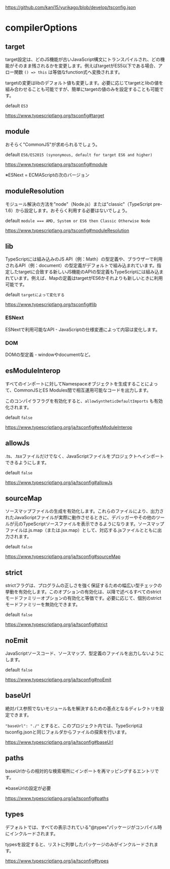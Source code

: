 https://github.com/kani15/yurikago/blob/develop/tsconfig.json

# compilerOptions

## target

target設定は、どのJS機能が古いJavaScript構文にトランスパイルされ、どの機能がそのまま残されるかを変更します。例えばtargetがES5以下である場合、アロー関数 `() => this` は等価なfunction式へ変換されます。

targetの変更はlibのデフォルト値も変更します。必要に応じてtargetとlibの値を組み合わせることも可能ですが、簡単にtargetの値のみを設定することも可能です。

default `ES3`

https://www.typescriptlang.org/tsconfig#target

## module

おそらく"CommonJS"が求められるでしょう。

default `ES6/ES2015 (synonymous, default for target ES6 and higher)`

https://www.typescriptlang.org/tsconfig#module

※ESNext = ECMAScriptの次のバージョン

## moduleResolution

モジュール解決の方法を"node"（Node.js）または"classic"（TypeScript pre-1.6）から設定します。おそらく利用する必要はないでしょう。

default `module === AMD, System or ES6 then Classic Otherwise Node`

https://www.typescriptlang.org/tsconfig#moduleResolution

## lib

TypeScriptには組み込みのJS API（例：Math）の型定義や、ブラウザーで利用されるAPI（例：document）の型定義がデフォルトで組み込まれています。指定したtargetに合致する新しいJS機能のAPIの型定義もTypeScriptには組み込まれています。例えば、Mapの定義はtargetがES6かそれよりも新しいときに利用可能です。

default `targetによって変化する`

https://www.typescriptlang.org/tsconfig#lib

### ESNext

ESNextで利用可能なAPI - JavaScriptの仕様変遷によって内容は変化します。

### DOM

DOMの型定義 - windowやdocumentなど。

## esModuleInterop

すべてのインポートに対してNamespaceオブジェクトを生成することによって、CommonJSとES Modules間で相互運用可能なコードを出力します。

このコンパイラフラグを有効化すると、`allowSyntheticDefaultImports` も有効化されます。

default `false`

https://www.typescriptlang.org/ja/tsconfig#esModuleInterop

## allowJs

.ts、.tsxファイルだけでなく、JavaScriptファイルをプロジェクトへインポートできるようにします。

default `false`

https://www.typescriptlang.org/ja/tsconfig#allowJs

## sourceMap

ソースマップファイルの生成を有効化します。これらのファイルにより、出力されたJavaScriptファイルが実際に動作させるときに、デバッガーやその他のツールが元のTypeScriptソースファイルを表示できるようになります。ソースマップファイルは.js.map（または.jsx.map）として、対応する.jsファイルとともに出力されます。

default `false`

https://www.typescriptlang.org/ja/tsconfig#sourceMap


## strict

strictフラグは、プログラムの正しさを強く保証するための幅広い型チェックの挙動を有効化します。このオプションの有効化は、以降で述べるすべてのstrictモードファミリーオプションの有効化と等価です。必要に応じて、個別のstrictモードファミリーを無効化できます。

default `false`

https://www.typescriptlang.org/ja/tsconfig#strict

## noEmit

JavaScriptソースコード、ソースマップ、型定義のファイルを出力しないようにします。

default `false`

https://www.typescriptlang.org/ja/tsconfig#noEmit

## baseUrl

絶対パス参照でないモジュール名を解決するための基点となるディレクトリを設定できます。

`"baseUrl": "./"` とすると、このプロジェクト内では、TypeScriptはtsconfig.jsonと同じフォルダからファイルの探索を行います。

https://www.typescriptlang.org/ja/tsconfig#baseUrl

## paths

baseUrlからの相対的な検索場所にインポートを再マッピングするエントリです。

※baseUrlの設定が必要

https://www.typescriptlang.org/ja/tsconfig#paths

## types

デフォルトでは、すべての表示されている"@types"パッケージがコンパイル時にインクルードされます。

typesを設定すると、リストに列挙したパッケージのみがインクルードされます。

https://www.typescriptlang.org/ja/tsconfig#types
